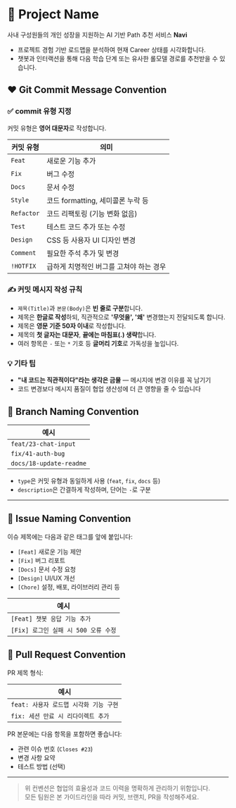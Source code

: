 # 🚀 Project Name

사내 구성원들의 개인 성장을 지원하는 AI 기반 Path 추천 서비스 **Navi**

- 프로젝트 경험 기반 로드맵을 분석하여 현재 Career 상태를 시각화합니다.
- 챗봇과 인터랙션을 통해 다음 학습 단계 또는 유사한 롤모델 경로를 추천받을 수 있습니다.

## ❤️ Git Commit Message Convention

### ✅ commit 유형 지정

커밋 유형은 **영어 대문자**로 작성합니다.

| 커밋 유형  | 의미                                    |
| ---------- | --------------------------------------- |
| `Feat`     | 새로운 기능 추가                        |
| `Fix`      | 버그 수정                               |
| `Docs`     | 문서 수정                               |
| `Style`    | 코드 formatting, 세미콜론 누락 등       |
| `Refactor` | 코드 리팩토링 (기능 변화 없음)          |
| `Test`     | 테스트 코드 추가 또는 수정              |
| `Design`   | CSS 등 사용자 UI 디자인 변경            |
| `Comment`  | 필요한 주석 추가 및 변경                |
| `!HOTFIX`  | 급하게 치명적인 버그를 고쳐야 하는 경우 |

### ✍️ 커밋 메시지 작성 규칙

- `제목(Title)`과 `본문(Body)`은 **빈 줄로 구분**합니다.
- 제목은 **한글로 작성**하되, 직관적으로 **'무엇을', '왜'** 변경했는지 전달되도록 합니다.
- 제목은 **영문 기준 50자 이내**로 작성합니다.
- 제목의 **첫 글자는 대문자**, **끝에는 마침표(.) 생략**합니다.
- 여러 항목은 `-` 또는 `*` 기호 등 **글머리 기호**로 가독성을 높입니다.

### 💡 기타 팁

- **"내 코드는 직관적이다"라는 생각은 금물** — 메시지에 변경 이유를 꼭 남기기
- 코드 변경보다 메시지 품질이 협업 생산성에 더 큰 영향을 줄 수 있습니다

## 🌱 Branch Naming Convention

| 예시                    |
| ----------------------- |
| `feat/23-chat-input`    |
| `fix/41-auth-bug`       |
| `docs/18-update-readme` |

- `type`은 커밋 유형과 동일하게 사용 (`feat`, `fix`, `docs` 등)
- `description`은 간결하게 작성하며, 단어는 `-`로 구분

---

## 🐛 Issue Naming Convention

이슈 제목에는 다음과 같은 태그를 앞에 붙입니다:

- `[Feat]` 새로운 기능 제안
- `[Fix]` 버그 리포트
- `[Docs]` 문서 수정 요청
- `[Design]` UI/UX 개선
- `[Chore]` 설정, 배포, 라이브러리 관리 등

| 예시                                 |
| ------------------------------------ |
| `[Feat] 챗봇 응답 기능 추가`         |
| `[Fix] 로그인 실패 시 500 오류 수정` |

## 🔁 Pull Request Convention

PR 제목 형식:

| 예시                                   |
| -------------------------------------- |
| `feat: 사용자 로드맵 시각화 기능 구현` |
| `fix: 세션 만료 시 리다이렉트 추가`    |

PR 본문에는 다음 항목을 포함하면 좋습니다:

- 관련 이슈 번호 (`Closes #23`)
- 변경 사항 요약
- 테스트 방법 (선택)

---

> 위 컨벤션은 협업의 효율성과 코드 이력을 명확하게 관리하기 위함입니다.  
> 모든 팀원은 본 가이드라인을 따라 커밋, 브랜치, PR을 작성해주세요.

